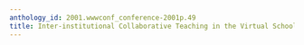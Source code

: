 ```yaml
---
anthology_id: 2001.wwwconf_conference-2001p.49
title: Inter-institutional Collaborative Teaching in the Virtual School of Biodiversity
---
```

